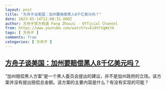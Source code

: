 ```yaml
---
layout: post
title: "方舟子谈美国：加州要赔偿黑人8千亿美元吗？"
date: 2023-05-14T12:08:31.000Z
author: 方舟子官方频道 Fang Zhouzi - Official Channel
from: https://www.youtube.com/watch?v=Ei0YCVgWzYk
tags: [ 方舟子 ]
comments: True
categories: [ 方舟子 ]
---
```

<!--1684066111000-->
[方舟子谈美国：加州要赔偿黑人8千亿美元吗？](https://www.youtube.com/watch?v=Ei0YCVgWzYk)
------

<div>
“加州赔偿黑人方案”是一个黑人委员会提出的建议，并不是加州政府的立场。该方案并没有提出赔偿总金额。该方案的主要内容是什么？有没有实现的可能？
</div>
